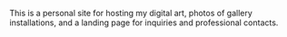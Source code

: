 This is a personal site for hosting my digital art, photos of gallery installations, and a landing page for inquiries and professional contacts.

